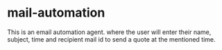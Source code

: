 # mail-automation
This is an email automation agent. where the user will enter their name, subject, time and recipient mail id to send a quote at the mentioned time.
